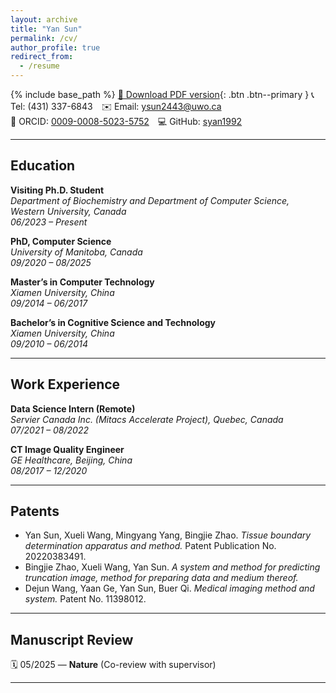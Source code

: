 ```yaml
---
layout: archive
title: "Yan Sun"
permalink: /cv/
author_profile: true
redirect_from:
  - /resume
---
```


{% include base_path %}
[📄 Download PDF version](files/Yan_CV.pdf){: .btn .btn--primary }
📞 Tel: (431) 337-6843 ✉️ Email: [ysun2443@uwo.ca](mailto:ysun2443@uwo.ca)  
🔗 ORCID: [0009-0008-5023-5752](https://orcid.org/0009-0008-5023-5752) 💻 GitHub: [syan1992](https://github.com/syan1992)

---

## Education

**Visiting Ph.D. Student**  
*Department of Biochemistry and Department of Computer Science, Western University, Canada*  
*06/2023 – Present*

**PhD, Computer Science**  
*University of Manitoba, Canada*  
*09/2020 – 08/2025*

**Master’s in Computer Technology**  
*Xiamen University, China*  
*09/2014 – 06/2017*

**Bachelor’s in Cognitive Science and Technology**  
*Xiamen University, China*  
*09/2010 – 06/2014*

---

## Work Experience

**Data Science Intern (Remote)**  
*Servier Canada Inc. (Mitacs Accelerate Project), Quebec, Canada*  
*07/2021 – 08/2022*

**CT Image Quality Engineer**  
*GE Healthcare, Beijing, China*  
*08/2017 – 12/2020*

---

## Patents

- Yan Sun, Xueli Wang, Mingyang Yang, Bingjie Zhao. *Tissue boundary determination apparatus and method.* Patent Publication No. 20220383491.  
- Bingjie Zhao, Xueli Wang, Yan Sun. *A system and method for predicting truncation image, method for preparing data and medium thereof.*  
- Dejun Wang, Yaan Ge, Yan Sun, Buer Qi. *Medical imaging method and system.* Patent No. 11398012.

---

## Manuscript Review

🗓️ 05/2025 — **Nature** (Co-review with supervisor)

---

